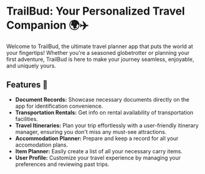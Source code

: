 # TrailBud: Your Personalized Travel Companion 🌍✈️

Welcome to TrailBud, the ultimate travel planner app that puts the world at your fingertips! Whether you're a seasoned globetrotter or planning your first adventure, TrailBud is here to make your journey seamless, enjoyable, and uniquely yours.

## Features 🚀

- **Document Records:** Showcase necessary documents directly on the app for identification convenience.
- **Transportation Rentals:** Get info on rental availability of transportation facilities.
- **Travel Itineraries:** Plan your trip effortlessly with a user-friendly itinerary manager, ensuring you don't miss any must-see attractions.
- **Accommodation Planner:** Prepare and keep a record for all your accomodation plans.
- **Item Planner:** Easily create a list of all your necessary carry items.
- **User Profile:** Customize your travel experience by managing your preferences and reviewing past trips.

##
